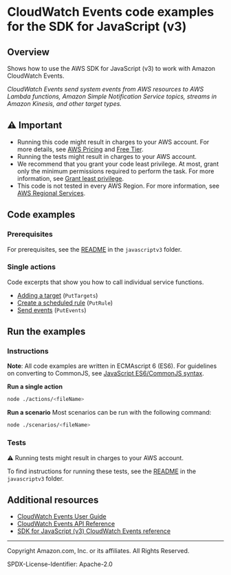 # CloudWatch Events code examples for the SDK for JavaScript (v3)

## Overview

Shows how to use the AWS SDK for JavaScript (v3) to work with Amazon CloudWatch Events.

<!--custom.overview.start-->
<!--custom.overview.end-->

_CloudWatch Events send system events from AWS resources to AWS Lambda functions, Amazon Simple Notification Service topics, streams in Amazon Kinesis, and other target types._

## ⚠ Important

* Running this code might result in charges to your AWS account. For more details, see [AWS Pricing](https://aws.amazon.com/pricing/) and [Free Tier](https://aws.amazon.com/free/).
* Running the tests might result in charges to your AWS account.
* We recommend that you grant your code least privilege. At most, grant only the minimum permissions required to perform the task. For more information, see [Grant least privilege](https://docs.aws.amazon.com/IAM/latest/UserGuide/best-practices.html#grant-least-privilege).
* This code is not tested in every AWS Region. For more information, see [AWS Regional Services](https://aws.amazon.com/about-aws/global-infrastructure/regional-product-services).

<!--custom.important.start-->
<!--custom.important.end-->

## Code examples

### Prerequisites

For prerequisites, see the [README](../../README.md#Prerequisites) in the `javascriptv3` folder.


<!--custom.prerequisites.start-->
<!--custom.prerequisites.end-->

### Single actions

Code excerpts that show you how to call individual service functions.

- [Adding a target](actions/put-targets.js#L4) (`PutTargets`)
- [Create a scheduled rule](actions/put-rule.js#L4) (`PutRule`)
- [Send events](actions/put-events.js#L4) (`PutEvents`)


<!--custom.examples.start-->
<!--custom.examples.end-->

## Run the examples

### Instructions

**Note**: All code examples are written in ECMAscript 6 (ES6). For guidelines on converting to CommonJS, see
[JavaScript ES6/CommonJS syntax](https://docs.aws.amazon.com/sdk-for-javascript/v3/developer-guide/sdk-examples-javascript-syntax.html).

**Run a single action**

```bash
node ./actions/<fileName>
```

**Run a scenario**
Most scenarios can be run with the following command:
```bash
node ./scenarios/<fileName>
```

<!--custom.instructions.start-->
<!--custom.instructions.end-->



### Tests

⚠ Running tests might result in charges to your AWS account.


To find instructions for running these tests, see the [README](../../README.md#Tests)
in the `javascriptv3` folder.



<!--custom.tests.start-->
<!--custom.tests.end-->

## Additional resources

- [CloudWatch Events User Guide](https://docs.aws.amazon.com/AmazonCloudWatch/latest/events/WhatIsCloudWatchEvents.html)
- [CloudWatch Events API Reference](https://docs.aws.amazon.com/eventbridge/latest/APIReference/Welcome.html)
- [SDK for JavaScript (v3) CloudWatch Events reference](https://docs.aws.amazon.com/AWSJavaScriptSDK/v3/latest/client/cloudwatch-events)

<!--custom.resources.start-->
<!--custom.resources.end-->

---

Copyright Amazon.com, Inc. or its affiliates. All Rights Reserved.

SPDX-License-Identifier: Apache-2.0